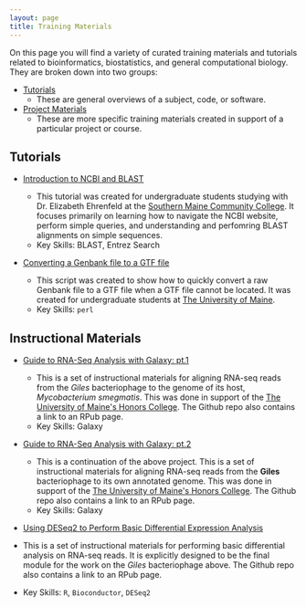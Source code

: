 ```yaml
---
layout: page
title: Training Materials
---
```


On this page you will find a variety of curated training materials and tutorials related to bioinformatics, biostatistics, and general computational biology. They are broken down into two groups:

* [Tutorials](#tutorials)
  * These are general overviews of a subject, code, or software.
* [Project Materials](#instructional-materials)
  * These are more specific training materials created in support of a particular project or course. 


## Tutorials

* [Introduction to NCBI and BLAST](https://github.com/MaineINBRE/IntroToNCBIandBLAST)
  * This tutorial was created for undergraduate students studying with Dr. Elizabeth Ehrenfeld at the [Southern Maine Community College](https://www.smccme.edu). It focuses primarily on learning how to navigate the NCBI website, perform simple queries, and understanding and perfomring BLAST alignments on simple sequences. 
  * Key Skills: BLAST, Entrez Search

* [Converting a Genbank file to a GTF file](https://github.com/MaineINBRE/GenBankToGTF)
  * This script was created to show how to quickly convert a raw Genbank file to a GTF file when a GTF file cannot be located. It was created for undergraduate students at [The University of Maine](www.umaine.edu). 
  * Key Skills: `perl`

## Instructional Materials

* [Guide to RNA-Seq Analysis with Galaxy: pt.1](https://github.com/MaineINBRE/GilesRNASeqGuide)
  * This is a set of instructional materials for aligning RNA-seq reads from the *Giles* bacteriophage to the genome of its host, *Mycobacterium smegmatis*. This was done in support of the [The University of Maine's Honors College](https://honors.umaine.edu). The Github repo also contains a link to an RPub page. 
  * Key Skills: Galaxy

* [Guide to RNA-Seq Analysis with Galaxy: pt.2](https://github.com/MaineINBRE/GilesRNASeqGuide2)
  * This is a continuation of the above project. This is a set of instructional materials for aligning RNA-seq reads from the **Giles** bacteriophage to its own annotated genome. This was done in support of the [The University of Maine's Honors College](https://honors.umaine.edu). The Github repo also contains a link to an RPub page. 
  * Key Skills: Galaxy

 * [Using DESeq2 to Perform Basic Differential Expression Analysis](https://github.com/MaineINBRE/GilesDESEQ2Guide)
  * This is a set of instructional materials for performing basic differential analysis on RNA-seq reads. It is explicitly designed to be the final module for the work on the *Giles* bacteriophage above. The Github repo also contains a link to an RPub page. 
  * Key Skills: `R`, `Bioconductor`, `DESeq2` 



